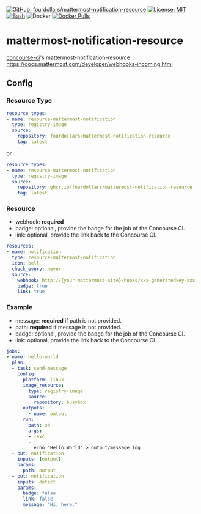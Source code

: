 [![GitHub: fourdollars/mattermost-notification-resource](https://img.shields.io/badge/GitHub-fourdollars%2Fmattermost%E2%80%90notification%E2%80%90resource-lightgray.svg)](https://github.com/fourdollars/mattermost-notification-resource/) [![License: MIT](https://img.shields.io/badge/License-MIT-blue.svg)](https://opensource.org/licenses/MIT) [![Bash](https://img.shields.io/badge/Language-Bash-red.svg)](https://www.gnu.org/software/bash/) ![Docker](https://github.com/fourdollars/mattermost-notification-resource/workflows/Docker/badge.svg) [![Docker Pulls](https://img.shields.io/docker/pulls/fourdollars/mattermost-notification-resource.svg)](https://hub.docker.com/r/fourdollars/mattermost-notification-resource/)
# mattermost-notification-resource
[concourse-ci](https://concourse-ci.org/)'s mattermost-notification-resource
https://docs.mattermost.com/developer/webhooks-incoming.html

## Config 

### Resource Type

```yaml
resource_types:
- name: resource-mattermost-notification
  type: registry-image
  source:
    repository: fourdollars/mattermost-notification-resource
    tag: latest
```

or

```yaml
resource_types:
- name: resource-mattermost-notification
  type: registry-image
  source:
    repository: ghcr.io/fourdollars/mattermost-notification-resource
    tag: latest
```

### Resource

* webhook: **required**
* badge: optional, provide the badge for the job of the Concourse CI.
* link: optional, provide the link back to the Concourse CI.

```yaml
resources:
- name: notification
  type: resource-mattermost-notification
  icon: bell
  check_every: never
  source:
    webhook: http://{your-mattermost-site}/hooks/xxx-generatedkey-xxx
    badge: true
    link: true
```

### Example

* message: **required** if path is not provided.
* path: **required** if message is not provided.
* badge: optional, provide the badge for the job of the Concourse CI.
* link: optional, provide the link back to the Concourse CI.

```yaml
jobs:
- name: hello-world
  plan:
  - task: send-message
    config:
      platform: linux
      image_resource:
        type: registry-image
        source:
          repository: busybox
      outputs:
        - name: output
      run:
        path: sh
        args:
        - -exc
        - |
          echo "Hello World" > output/message.log
  - put: notification
    inputs: [output]
    params:
      path: output
  - put: notification
    inputs: detect
    params:
      badge: false
      link: false
      message: "Hi, here."
```
